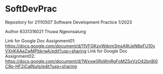 # SoftDevPrac

Repository for 21110507 Software Development Practice 1/2023

Author 6331316021 Thuwa Ngeonsalung

Link for Google Doc Assignment01: https://docs.google.com/document/d/11VFGKzvWdom3msA9IJeN8pFU10yVXnKAAeZwMPbkrwA/edit?usp=sharing
Link for Google Doc Assignment02: https://docs.google.com/document/d/1Wxxw0RsWnjRgFoM2SxVzO42bnBi0C9p-HF2jCaINulg/edit?usp=sharing
